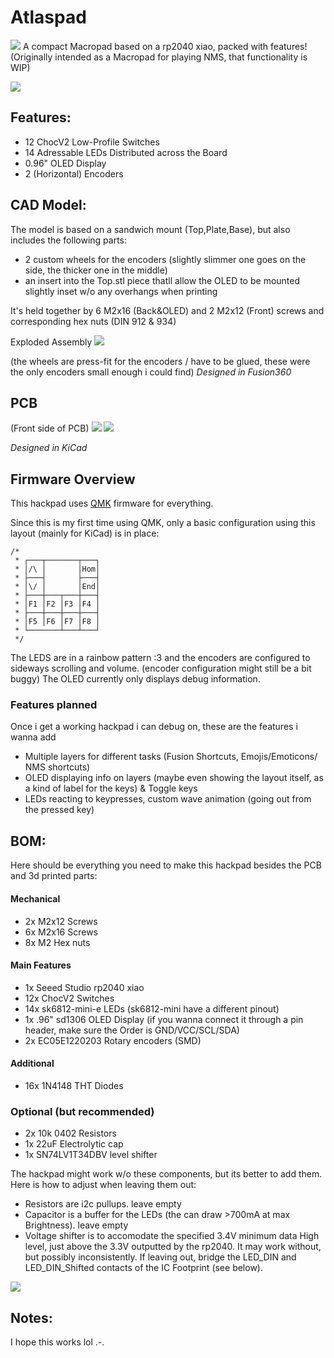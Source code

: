 # Atlaspad

![](/assets/L1.png)
A compact Macropad based on a rp2040 xiao, packed with features!
(Originally intended as a Macropad for playing NMS, that functionality is WIP)

![](/assets/Fullassembly.png)

## Features:

-   12 ChocV2 Low-Profile Switches
-   14 Adressable LEDs Distributed across the Board
-   0.96" OLED Display
-   2 (Horizontal) Encoders

## CAD Model:

The model is based on a sandwich mount (Top,Plate,Base), but also includes the following parts:

-   2 custom wheels for the encoders (slightly slimmer one goes on the side, the thicker one in the middle)
-   an insert into the Top.stl piece thatll allow the OLED to be mounted slightly inset w/o any overhangs when printing

It's held together by 6 M2x16 (Back&OLED) and 2 M2x12 (Front) screws and corresponding hex nuts (DIN 912 & 934)

Exploded Assembly
![](/assets/Assembly.png)

(the wheels are press-fit for the encoders / have to be glued, these were the only encoders small enough i could find)
_Designed in Fusion360_

## PCB

(Front side of PCB)
![](/assets/PCB.png)
![](/assets/PCB3D.png)

_Designed in KiCad_

## Firmware Overview

This hackpad uses [QMK](https://qmk.fm/) firmware for everything.

Since this is my first time using QMK, only a basic configuration using this layout (mainly for KiCad) is in place:

    /*
     * ┌───┬───────┬───┐
     * │/\ │       │Hom│
     * ├───┤       ├───┤
     * │\/ │       │End│
     * ├───┼───┬───┼───┤
     * │F1 │F2 │F3 │F4 │
     * ├───┼───┼───┼───┤
     * │F5 │F6 │F7 │F8 │
     * └───────┴───┴───┘
     */

The LEDS are in a rainbow pattern :3 and the encoders are configured to sideways scrolling and volume. (encoder configuration might still be a bit buggy)
The OLED currently only displays debug information.

### Features planned

Once i get a working hackpad i can debug on, these are the features i wanna add

-   Multiple layers for different tasks (Fusion Shortcuts, Emojis/Emoticons/ NMS shortcuts)
-   OLED displaying info on layers (maybe even showing the layout itself, as a kind of label for the keys) & Toggle keys
-   LEDs reacting to keypresses, custom wave animation (going out from the pressed key)

## BOM:

Here should be everything you need to make this hackpad besides the PCB and 3d printed parts:

#### Mechanical

-   2x M2x12 Screws
-   6x M2x16 Screws
-   8x M2 Hex nuts

#### Main Features

-   1x Seeed Studio rp2040 xiao
-   12x ChocV2 Switches
-   14x sk6812-mini-e LEDs (sk6812-mini have a different pinout)
-   1x .96" sd1306 OLED Display (if you wanna connect it through a pin header, make sure the Order is GND/VCC/SCL/SDA)
-   2x EC05E1220203 Rotary encoders (SMD)

#### Additional

-   16x 1N4148 THT Diodes

### Optional (but recommended)

-   2x 10k 0402 Resistors
-   1x 22uF Electrolytic cap
-   1x SN74LV1T34DBV level shifter

The hackpad might work w/o these components, but its better to add them.
Here is how to adjust when leaving them out:

-   Resistors are i2c pullups. leave empty
-   Capacitor is a buffer for the LEDs (the can draw >700mA at max Brightness). leave empty
-   Voltage shifter is to accomodate the specified 3.4V minimum data High level, just above the 3.3V outputted by the rp2040. It may work without, but possibly inconsistently. If leaving out, bridge the LED_DIN and LED_DIN_Shifted contacts of the IC Footprint (see below).

![](/assets/LevelShifter.png)

## Notes:

I hope this works lol .-.
